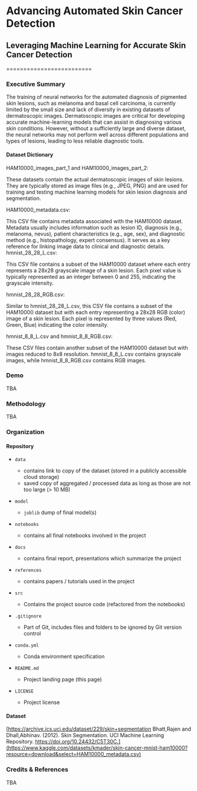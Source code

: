 #  Advancing Automated Skin Cancer Detection 
## Leveraging Machine Learning for Accurate Skin Cancer Detection
=========================

### Executive Summary

The training of neural networks for the automated diagnosis of pigmented skin lesions, such as melanoma and basal cell carcinoma, is currently limited by the small size and lack of diversity in existing datasets of dermatoscopic images. Dermatoscopic images are critical for developing accurate machine-learning models that can assist in diagnosing various skin conditions. However, without a sufficiently large and diverse dataset, the neural networks may not perform well across different populations and types of lesions, leading to less reliable diagnostic tools.

#### Dataset Dictionary

HAM10000_images_part_1 and HAM10000_images_part_2:

These datasets contain the actual dermatoscopic images of skin lesions. They are typically stored as image files (e.g., JPEG, PNG) and are used for training and testing machine learning models for skin lesion diagnosis and segmentation.

HAM10000_metadata.csv:

This CSV file contains metadata associated with the HAM10000 dataset. Metadata usually includes information such as lesion ID, diagnosis (e.g., melanoma, nevus), patient characteristics (e.g., age, sex), and diagnostic method (e.g., histopathology, expert consensus). It serves as a key reference for linking image data to clinical and diagnostic details.
hmnist_28_28_L.csv:

This CSV file contains a subset of the HAM10000 dataset where each entry represents a 28x28 grayscale image of a skin lesion. Each pixel value is typically represented as an integer between 0 and 255, indicating the grayscale intensity.

hmnist_28_28_RGB.csv:

Similar to hmnist_28_28_L.csv, this CSV file contains a subset of the HAM10000 dataset but with each entry representing a 28x28 RGB (color) image of a skin lesion. Each pixel is represented by three values (Red, Green, Blue) indicating the color intensity.

hmnist_8_8_L.csv and hmnist_8_8_RGB.csv:

These CSV files contain another subset of the HAM10000 dataset but with images reduced to 8x8 resolution. hmnist_8_8_L.csv contains grayscale images, while hmnist_8_8_RGB.csv contains RGB images.

### Demo
 
 TBA


### Methodology

TBA 

### Organization

#### Repository 

* `data` 
    - contains link to copy of the dataset (stored in a publicly accessible cloud storage)
    - saved copy of aggregated / processed data as long as those are not too large (> 10 MB)

* `model`
    - `joblib` dump of final model(s)

* `notebooks`
    - contains all final notebooks involved in the project

* `docs`
    - contains final report, presentations which summarize the project

* `references`
    - contains papers / tutorials used in the project

* `src`
    - Contains the project source code (refactored from the notebooks)

* `.gitignore`
    - Part of Git, includes files and folders to be ignored by Git version control

* `conda.yml`
    - Conda environment specification

* `README.md`
    - Project landing page (this page)

* `LICENSE`
    - Project license

#### Dataset
[https://archive.ics.uci.edu/dataset/229/skin+segmentation
Bhatt,Rajen and Dhall,Abhinav. (2012). Skin Segmentation. UCI Machine Learning Repository. https://doi.org/10.24432/C5T30C.](https://www.kaggle.com/datasets/kmader/skin-cancer-mnist-ham10000?resource=download&select=HAM10000_metadata.csv)

### Credits & References

TBA
